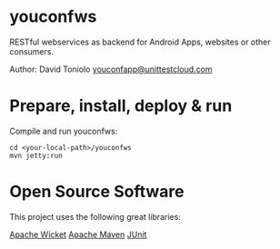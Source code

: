 youconfws
=========

RESTful webservices as backend for Android Apps, websites or other consumers.

Author: David Toniolo <youconfapp@unittestcloud.com>


Prepare, install, deploy & run
==============================

Compile and run youconfws:

	cd <your-local-path>/youconfws
	mvn jetty:run


Open Source Software
====================

This project uses the following great libraries:

[Apache Wicket](http://wicket.apache.org)
[Apache Maven](http://maven.apache.org)
[JUnit](http://junit.org)
